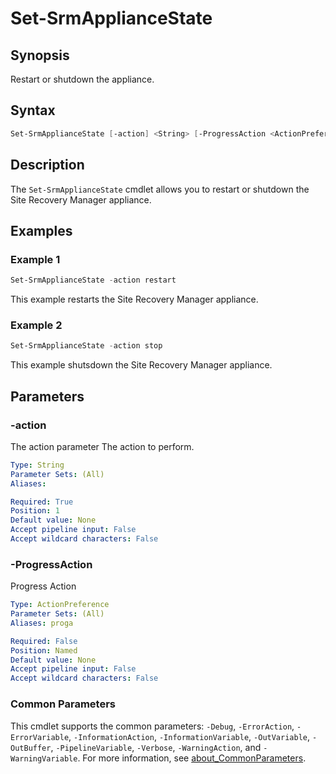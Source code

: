 # Set-SrmApplianceState

## Synopsis

Restart or shutdown the appliance.

## Syntax

```powershell
Set-SrmApplianceState [-action] <String> [-ProgressAction <ActionPreference>] [<CommonParameters>]
```

## Description

The `Set-SrmApplianceState` cmdlet allows you to restart or shutdown the Site Recovery Manager appliance.

## Examples

### Example 1

```powershell
Set-SrmApplianceState -action restart
```

This example restarts the Site Recovery Manager appliance.

### Example 2

```powershell
Set-SrmApplianceState -action stop
```

This example shutsdown the Site Recovery Manager appliance.

## Parameters

### -action

The action parameter The action to perform.

```yaml
Type: String
Parameter Sets: (All)
Aliases:

Required: True
Position: 1
Default value: None
Accept pipeline input: False
Accept wildcard characters: False
```

### -ProgressAction

Progress Action

```yaml
Type: ActionPreference
Parameter Sets: (All)
Aliases: proga

Required: False
Position: Named
Default value: None
Accept pipeline input: False
Accept wildcard characters: False
```

### Common Parameters

This cmdlet supports the common parameters: `-Debug`, `-ErrorAction`, `-ErrorVariable`, `-InformationAction`, `-InformationVariable`, `-OutVariable`, `-OutBuffer`, `-PipelineVariable`, `-Verbose`, `-WarningAction`, and `-WarningVariable`. For more information, see [about_CommonParameters](http://go.microsoft.com/fwlink/?LinkID=113216).
